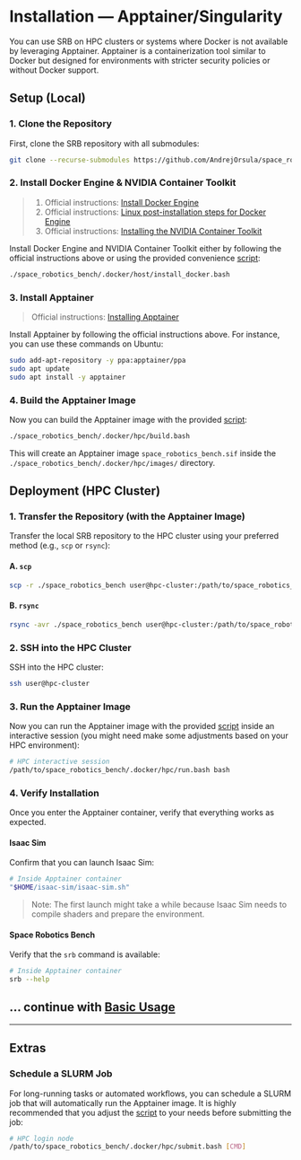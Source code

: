 # Installation — Apptainer/Singularity

You can use SRB on HPC clusters or systems where Docker is not available by leveraging Apptainer. Apptainer is a containerization tool similar to Docker but designed for environments with stricter security policies or without Docker support.

## Setup (Local)

### 1. Clone the Repository

First, clone the SRB repository with all submodules:

```bash
git clone --recurse-submodules https://github.com/AndrejOrsula/space_robotics_bench.git
```

### 2. Install Docker Engine & NVIDIA Container Toolkit

> 1. Official instructions: [Install Docker Engine](https://docs.docker.com/engine/install)
> 1. Official instructions: [Linux post-installation steps for Docker Engine](https://docs.docker.com/engine/install/linux-postinstall)
> 1. Official instructions: [Installing the NVIDIA Container Toolkit](https://docs.nvidia.com/datacenter/cloud-native/container-toolkit/latest/install-guide.html)

Install Docker Engine and NVIDIA Container Toolkit either by following the official instructions above or using the provided convenience [script](https://github.com/AndrejOrsula/space_robotics_bench/blob/main/.docker/host/install_docker.bash):

```bash
./space_robotics_bench/.docker/host/install_docker.bash
```

### 3. Install Apptainer

> Official instructions: [Installing Apptainer](https://apptainer.org/docs/admin/main/installation.html)

Install Apptainer by following the official instructions above. For instance, you can use these commands on Ubuntu:

```bash
sudo add-apt-repository -y ppa:apptainer/ppa
sudo apt update
sudo apt install -y apptainer
```

### 4. Build the Apptainer Image

Now you can build the Apptainer image with the provided [script](https://github.com/AndrejOrsula/space_robotics_bench/blob/main/.docker/hpc/build.bash):

```bash
./space_robotics_bench/.docker/hpc/build.bash
```

This will create an Apptainer image `space_robotics_bench.sif` inside the `./space_robotics_bench/.docker/hpc/images/` directory.

## Deployment (HPC Cluster)

### 1. Transfer the Repository (with the Apptainer Image)

Transfer the local SRB repository to the HPC cluster using your preferred method (e.g., `scp` or `rsync`):

#### A. `scp`

```bash
scp -r ./space_robotics_bench user@hpc-cluster:/path/to/space_robotics_bench
```

#### B. `rsync`

```bash
rsync -avr ./space_robotics_bench user@hpc-cluster:/path/to/space_robotics_bench
```

### 2. SSH into the HPC Cluster

SSH into the HPC cluster:

```bash
ssh user@hpc-cluster
```

### 3. Run the Apptainer Image

Now you can run the Apptainer image with the provided [script](https://github.com/AndrejOrsula/space_robotics_bench/blob/main/.docker/hpc/run.bash) inside an interactive session (you might need make some adjustments based on your HPC environment):

```bash
# HPC interactive session
/path/to/space_robotics_bench/.docker/hpc/run.bash bash
```

### 4. Verify Installation

Once you enter the Apptainer container, verify that everything works as expected.

#### Isaac Sim

Confirm that you can launch Isaac Sim:

```bash
# Inside Apptainer container
"$HOME/isaac-sim/isaac-sim.sh"
```

> Note: The first launch might take a while because Isaac Sim needs to compile shaders and prepare the environment.

#### Space Robotics Bench

Verify that the `srb` command is available:

```bash
# Inside Apptainer container
srb --help
```

## ... continue with [Basic Usage](basic_usage.md)

______________________________________________________________________

## Extras

### Schedule a SLURM Job

For long-running tasks or automated workflows, you can schedule a SLURM job that will automatically run the Apptainer image. It is highly recommended that you adjust the [script](https://github.com/AndrejOrsula/space_robotics_bench/blob/main/.docker/hpc/submit.bash) to your needs before submitting the job:

```bash
# HPC login node
/path/to/space_robotics_bench/.docker/hpc/submit.bash [CMD]
```
